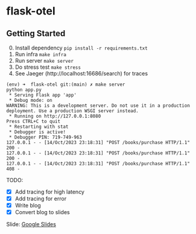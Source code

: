 # flask-otel

## Getting Started

0. Install dependency `pip install -r requirements.txt`
1. Run infra `make infra`
2. Run server `make server`
3. Do stress test `make stress`
4. See Jaeger (http://localhost:16686/search) for traces

```
(env) ➜  flask-otel git:(main) ✗ make server
python app.py
 * Serving Flask app 'app'
 * Debug mode: on
WARNING: This is a development server. Do not use it in a production deployment. Use a production WSGI server instead.
 * Running on http://127.0.0.1:8080
Press CTRL+C to quit
 * Restarting with stat
 * Debugger is active!
 * Debugger PIN: 719-749-963
127.0.0.1 - - [14/Oct/2023 23:18:31] "POST /books/purchase HTTP/1.1" 200 -
127.0.0.1 - - [14/Oct/2023 23:18:31] "POST /books/purchase HTTP/1.1" 200 -
127.0.0.1 - - [14/Oct/2023 23:18:31] "POST /books/purchase HTTP/1.1" 408 -
```

TODO:

- [x] Add tracing for high latency
- [x] Add tracing for error
- [x] Write blog
- [x] Convert blog to slides

Slide: [Google Slides](https://docs.google.com/presentation/d/1zbPvoadDVLjIe4DW7HO8KgXrACsEXPzyEGmmaLZb1s0/edit?usp=sharing)
